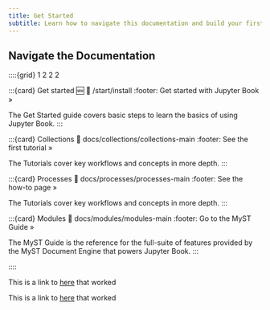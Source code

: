 ```yaml
---
title: Get Started
subtitle: Learn how to navigate this documentation and build your first cytosols and cells.
---
```


## Navigate the Documentation

::::{grid} 1 2 2 2

:::{card} Get started 🆕
:link: /start/install
:footer: Get started with Jupyter Book »

The Get Started guide covers basic steps to learn the basics of using Jupyter Book.
:::

:::{card} Collections
:link: docs/collections/collections-main
:footer: See the first tutorial »

The Tutorials cover key workflows and concepts in more depth.
:::

:::{card} Processes
:link: docs/processes/processes-main
:footer: See the how-to page »

The Tutorials cover key workflows and concepts in more depth.
:::

:::{card} Modules
:link: docs/modules/modules-main
:footer: Go to the MyST Guide »

The MyST Guide is the reference for the full-suite of features provided by the MyST Document Engine that powers Jupyter Book.
:::

::::

This is a link to [here](modules/modules.md) that worked

This is a link to [here](/../modules/mod-list/module-template/specification.md) that worked
